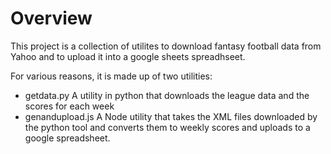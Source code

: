 # Overview
This project is a collection of utilites to download fantasy football data from Yahoo and to upload it into a google sheets spreadhseet.

For various reasons, it is made up of two utilities:
* getdata.py
  A utility in python that downloads the league data and the scores for each week
* genandupload.js
  A Node utility that takes the XML files downloaded by the python tool and converts them to weekly scores and uploads to a google spreadsheet.

  